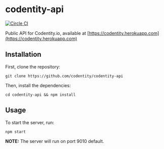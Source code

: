 # codentity-api

[![Circle CI](https://circleci.com/gh/codentity/codentity-api/tree/master.svg?style=svg&circle-token=1abd6c4ee9ce2636c402127cf6c1fccf64a47b45)](https://circleci.com/gh/codentity/codentity-api/tree/master)

Public API for Codentity.io, available at [https://codentity.herokuapp.com](https://codentity.herokuapp.com)

## Installation

First, clone the repository:

```
git clone https://github.com/codentity/codentity-api
```

Then, install the dependencies:

```
cd codentity-api && npm install
```

## Usage

To start the server, run:

```
npm start
```

**NOTE:** The server will run on port 9010 default.
